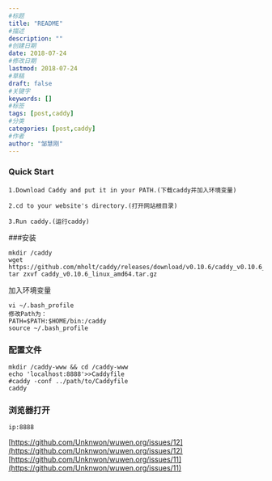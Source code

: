 ```yaml
---
#标题
title: "README"
#描述
description: ""
#创建日期
date: 2018-07-24
#修改日期
lastmod: 2018-07-24
#草稿
draft: false
#关键字
keywords: []
#标签
tags: [post,caddy]
#分类
categories: [post,caddy]
#作者
author: "邹慧刚"
---
```

### Quick Start

    1.Download Caddy and put it in your PATH.(下载caddy并加入环境变量)

    2.cd to your website's directory.(打开网站根目录)

    3.Run caddy.(运行caddy)


###安装



	mkdir /caddy
	wget https://github.com/mholt/caddy/releases/download/v0.10.6/caddy_v0.10.6_linux_amd64.tar.gz
	tar zxvf caddy_v0.10.6_linux_amd64.tar.gz 

加入环境变量

	vi ~/.bash_profile
	修改Path为：
	PATH=$PATH:$HOME/bin:/caddy
	source ~/.bash_profile


### 配置文件
	mkdir /caddy-www && cd /caddy-www
	echo 'localhost:8888'>>Caddyfile
	#caddy -conf ../path/to/Caddyfile
	caddy


### 浏览器打开

	ip:8888



[https://github.com/Unknwon/wuwen.org/issues/12](https://github.com/Unknwon/wuwen.org/issues/12)
[https://github.com/Unknwon/wuwen.org/issues/11](https://github.com/Unknwon/wuwen.org/issues/11)